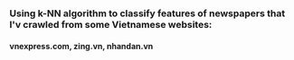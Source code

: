 ### Using k-NN algorithm to classify features of newspapers that I'v crawled from some Vietnamese websites: 
#### vnexpress.com, zing.vn, nhandan.vn
